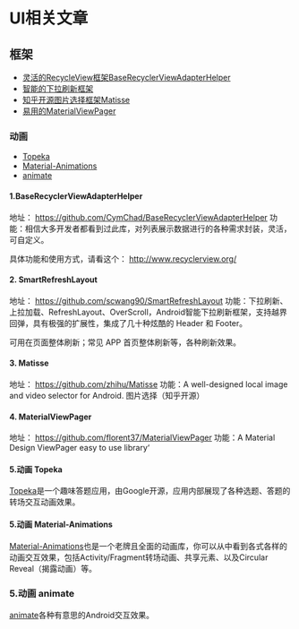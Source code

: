 # <span id="UI相关文章">UI相关文章</span>

## 框架

* [灵活的RecycleView框架BaseRecyclerViewAdapterHelper](#BaseRecyclerViewAdapterHelper)
* [智能的下拉刷新框架](#SmartRefreshLayout)
* [知乎开源图片选择框架Matisse](#Matisse)
* [易用的MaterialViewPager](#MaterialViewPager)

### 动画
* [Topeka](#Topeka)
* [Material-Animations](#Material-Animations)
* [animate](#animate)

#### <span id="BaseRecyclerViewAdapterHelper">1.BaseRecyclerViewAdapterHelper</span>
地址：
https://github.com/CymChad/BaseRecyclerViewAdapterHelper
功能：相信大多开发者都看到过此库，对列表展示数据进行的各种需求封装，灵活，可自定义。

具体功能和使用方式，请看这个：
http://www.recyclerview.org/

#### <span id="SmartRefreshLayout">2. SmartRefreshLayout </span>
地址：
https://github.com/scwang90/SmartRefreshLayout
功能：下拉刷新、上拉加载、RefreshLayout、OverScroll，Android智能下拉刷新框架，支持越界回弹，具有极强的扩展性，集成了几十种炫酷的 Header 和 Footer。

可用在页面整体刷新；常见 APP 首页整体刷新等，各种刷新效果。

#### <span id="Matisse">3. Matisse </span>
地址：
https://github.com/zhihu/Matisse
功能：A well-designed local image and video selector for Android. 图片选择（知乎开源）

#### <span id="MaterialViewPager">4. MaterialViewPager </span>
地址：
https://github.com/florent37/MaterialViewPager
功能：A Material Design ViewPager easy to use library‘


#### <span id="Topeka">5.动画 Topeka</span>
[Topeka]((https://github.com/googlesamples/android-topeka))是一个趣味答题应用，由Google开源，应用内部展现了各种选题、答题的转场交互动画效果。

#### <span id="Material-Animations">5.动画 Material-Animations</span>
[Material-Animations](https://github.com/lgvalle/Material-Animations)也是一个老牌且全面的动画库，你可以从中看到各式各样的动画交互效果，包括Activity/Fragment转场动画、共享元素、以及Circular Reveal（揭露动画）等。

### <span id="animate">5.动画 animate</span>
[animate](https://github.com/hitherejoe/animate)各种有意思的Android交互效果。